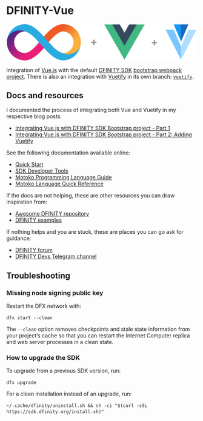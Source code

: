 # DFINITY-Vue

<p align="center">
  <img src="logos.png">
</p>

Integration of [Vue.js][vue] with the default [DFINITY SDK][sdk] [bootstrap webpack project][project]. There is also an integration with [Vuetify][] in its own branch: [`vuetify`][vuetify-branch].

## Docs and resources

I documented the process of integrating both Vue and Vuetify in my respective blog posts:
- [Integrating Vue.js with DFINITY SDK Bootstrap project - Part 1][blog post part 1]
- [Integrating Vue.js with DFINITY SDK Bootstrap project - Part 2: Adding Vuetify][blog post part 2]

See the following documentation available online:

- [Quick Start](https://sdk.dfinity.org/docs/quickstart/quickstart-intro.html)
- [SDK Developer Tools](https://sdk.dfinity.org/docs/developers-guide/sdk-guide.html)
- [Motoko Programming Language Guide](https://sdk.dfinity.org/docs/language-guide/motoko.html)
- [Motoko Language Quick Reference](https://sdk.dfinity.org/docs/language-guide/language-manual.html)

If the docs are not helping, these are other resources you can draw inspiration from:

- [Awesome DFINITY repository](https://github.com/dfinity/awesome-dfinity)
- [DFINITY examples](https://github.com/dfinity/examples)

If nothing helps and you are stuck, these are places you can go ask for guidance:

- [DFINITY forum](https://forum.dfinity.org/)
- [DFINITY Devs Telegram channel](https://t.me/DFINITY_Devs)

## Troubleshooting

### Missing node signing public key

Restart the DFX network with:

```
dfx start --clean
```

The `--clean` option removes checkpoints and stale state information from your project’s cache so that you can restart the Internet Computer replica and web server processes in a clean state.

### How to upgrade the SDK

To upgrade from a previous SDK version, run:

```
dfx upgrade
```

For a clean installation instead of an upgrade, run:

```
~/.cache/dfinity/uninstall.sh && sh -ci "$(curl -sSL https://sdk.dfinity.org/install.sh)"
```

[vue]: https://vuejs.org/
[sdk]: https://sdk.dfinity.org/docs/index.html
[project]: https://sdk.dfinity.org/docs/developers-guide/tutorials/explore-templates.html
[vuetify]: https://vuetifyjs.com/
[vuetify-branch]: https://github.com/nop33/dfinity-vue/tree/vuetify
[blog post part 1]: https://www.iliascreates.com/integrating-vue-dfinity-sdk/
[blog post part 2]: https://www.iliascreates.com/integrating-vuetify-dfinity-sdk/
